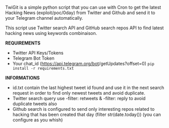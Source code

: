 TwiGit is a simple python script that you can use with Cron to get the latest Hacking News (exploit/poc/0day) from Twitter and Github and send it to your Telegram channel automatically.

This script use Twitter search API and GitHub search repos API to find latest hacking news using keywords combinaison.

**REQUIREMENTS** 
- Twitter API Keys/Tokens
- Telegram Bot Token
- Your chat_id (https://api.telegram.org/bot<YOUR-BOT-TOKEN>/getUpdates?offset=0)
```pip install -r requirements.txt```

**INFORMATIONS**
- id.txt contain the last highest tweet id found and use it in the next search request in order to find only newest tweets and avoid duplicate.
- Twitter search query use -filter: retweets & -filter: reply to avoid duplicate tweets also
- Github search is configured to send only interesting repos related to hacking that has been created that day (filter str(date.today()) (you can configure as you whish)
